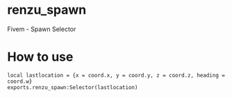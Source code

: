 # renzu_spawn
Fivem - Spawn Selector

# How to use
```
local lastlocation = {x = coord.x, y = coord.y, z = coord.z, heading = coord.w}
exports.renzu_spawn:Selector(lastlocation)
```